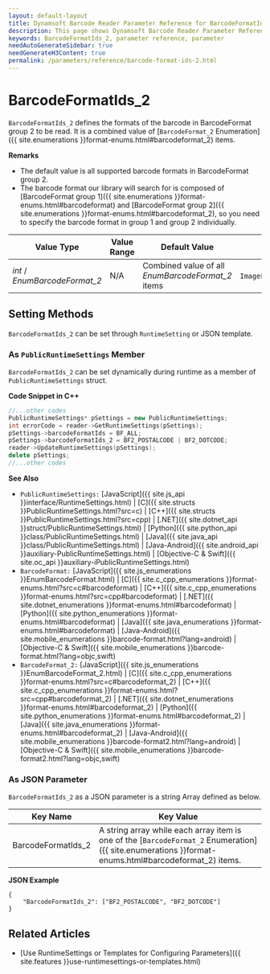 ```yaml
---
layout: default-layout
title: Dynamsoft Barcode Reader Parameter Reference for BarcodeFormatIds_2
description: This page shows Dynamsoft Barcode Reader Parameter Reference for BarcodeFormatIds_2.
keywords: BarcodeFormatIds_2, parameter reference, parameter
needAutoGenerateSidebar: true
needGenerateH3Content: true
permalink: /parameters/reference/barcode-format-ids-2.html
---
```



# BarcodeFormatIds_2 

`BarcodeFormatIds_2` defines the formats of the barcode in BarcodeFormat group 2 to be read. It is a combined value of [`BarcodeFormat_2` Enumeration]({{ site.enumerations }}format-enums.html#barcodeformat_2) items.

**Remarks**  
- The default value is all supported barcode formats in BarcodeFormat group 2.
- The barcode format our library will search for is composed of [BarcodeFormat group 1]({{ site.enumerations }}format-enums.html#barcodeformat) and [BarcodeFormat group 2]({{ site.enumerations }}format-enums.html#barcodeformat_2), so you need to specify the barcode format in group 1 and group 2 individually.

| Value Type | Value Range | Default Value | Template Structure Type |
| ---------- | ----------- | ------------- | ----------------------- |
| *int* / *EnumBarcodeFormat_2* | N/A | Combined value of all *EnumBarcodeFormat_2* items | `ImageParameter`/`FormatSpecification`/`RegionDefinition` |

    
## Setting Methods
`BarcodeFormatIds_2` can be set through `RuntimeSetting` or JSON template.

### As `PublicRuntimeSettings` Member
`BarcodeFormatIds_2` can be set dynamically during runtime as a member of `PublicRuntimeSettings` struct.


**Code Snippet in C++**
```cpp
//...other codes
PublicRuntimeSettings* pSettings = new PublicRuntimeSettings;
int errorCode = reader->GetRuntimeSettings(pSettings);
pSettings->barcodeFormatIds = BF_ALL;
pSettings->barcodeFormatIds_2 = BF2_POSTALCODE | BF2_DOTCODE;
reader->UpdateRuntimeSettings(pSettings);
delete pSettings;
//...other codes
```



**See Also**  

- `PublicRuntimeSettings:` [JavaScript]({{ site.js_api }}interface/RuntimeSettings.html) \| [C]({{ site.structs }}PublicRuntimeSettings.html?src=c) \| [C++]({{ site.structs }}PublicRuntimeSettings.html?src=cpp) \| [.NET]({{ site.dotnet_api }}struct/PublicRuntimeSettings.html) \| [Python]({{ site.python_api }}class/PublicRuntimeSettings.html) \| [Java]({{ site.java_api }}class/PublicRuntimeSettings.html) \| [Java-Android]({{ site.android_api }}auxiliary-PublicRuntimeSettings.html) \| [Objective-C & Swift]({{ site.oc_api }}auxiliary-iPublicRuntimeSettings.html)
- `BarcodeFormat:` [JavaScript]({{ site.js_enumerations }}EnumBarcodeFormat.html) \| [C]({{ site.c_cpp_enumerations }}format-enums.html?src=c#barcodeformat) \| [C++]({{ site.c_cpp_enumerations }}format-enums.html?src=cpp#barcodeformat) \| [.NET]({{ site.dotnet_enumerations }}format-enums.html#barcodeformat) \| [Python]({{ site.python_enumerations }}format-enums.html#barcodeformat) \| [Java]({{ site.java_enumerations }}format-enums.html#barcodeformat) \| [Java-Android]({{ site.mobile_enumerations }}barcode-format.html?lang=android) \| [Objective-C & Swift]({{ site.mobile_enumerations }}barcode-format.html?lang=objc,swift)
- `BarcodeFormat_2:` [JavaScript]({{ site.js_enumerations }}EnumBarcodeFormat_2.html) \| [C]({{ site.c_cpp_enumerations }}format-enums.html?src=c#barcodeformat_2) \| [C++]({{ site.c_cpp_enumerations }}format-enums.html?src=cpp#barcodeformat_2) \| [.NET]({{ site.dotnet_enumerations }}format-enums.html#barcodeformat_2) \| [Python]({{ site.python_enumerations }}format-enums.html#barcodeformat_2) \| [Java]({{ site.java_enumerations }}format-enums.html#barcodeformat_2) \| [Java-Android]({{ site.mobile_enumerations }}barcode-format2.html?lang=android) \| [Objective-C & Swift]({{ site.mobile_enumerations }}barcode-format2.html?lang=objc,swift)


### As JSON Parameter
`BarcodeFormatIds_2` as a JSON parameter is a string Array defined as below.   

| Key Name | Key Value |
| -------- | --------- |
| BarcodeFormatIds_2 | A string array while each array item is one of the [`BarcodeFormat_2` Enumeration]({{ site.enumerations }}format-enums.html#barcodeformat_2) items. |


**JSON Example**   
```
{
    "BarcodeFormatIds_2": ["BF2_POSTALCODE", "BF2_DOTCODE"]
}
```


<!--
## Impacts on Performance
### Speed
Setting `BarcodeFormatIds_2` to a specific value when barcode formats are certain may speed up the process.

### Read Rate
Setting `BarcodeFormatIds_2` to all formats when barcode formats are uncertain may improve the Read Rate. 

### Accuracy
Setting `BarcodeFormatIds_2` to a specific value when barcode formats are certain may improve the Accuracy.

-->
## Related Articles
- [Use RuntimeSettings or Templates for Configuring Parameters]({{ site.features }}use-runtimesettings-or-templates.html)
